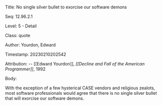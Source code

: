 Title:  No single silver bullet to exorcise our software demons

Seq:    12.96.2.1

Level:  5 - Detail

Class:  quote

Author: Yourdon, Edward

Timestamp: 20230210202542

Attribution: -- [[Edward Yourdon]], *[[Decline and Fall of the American Programmer]]*, 1992

Body:

With the exception of a few hysterical CASE vendors and religious zealots, most software professionals would agree that there is no single silver bullet that will exorcise our software demons.

